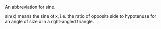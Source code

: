 An abbreviation for sine.

sin(x) means the sine of x, i.e. the ratio of opposite side to
hypotenuse for an angle of size x in a right-angled triangle.
